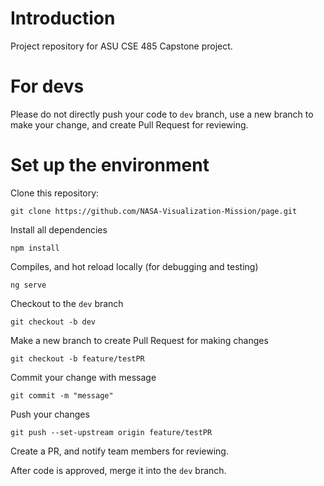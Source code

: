 # Introduction
Project repository for ASU CSE 485 Capstone project.

# For devs
Please do not directly push your code to `dev` branch, use a new branch to make your change, and create Pull Request for reviewing.

# Set up the environment
Clone this repository: 
```
git clone https://github.com/NASA-Visualization-Mission/page.git
```

Install all dependencies
```
npm install
```

Compiles, and hot reload locally (for debugging and testing)
```
ng serve
```

Checkout to the `dev` branch
```
git checkout -b dev
```

Make a new branch to create Pull Request for making changes
```
git checkout -b feature/testPR
```

Commit your change with message
```
git commit -m "message"
```

Push your changes
```
git push --set-upstream origin feature/testPR
```

Create a PR, and notify team members for reviewing.

After code is approved, merge it into the `dev` branch.
